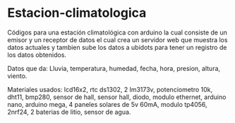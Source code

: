 # Estacion-climatologica
Códigos para una estación climatológica con arduino la cual consiste de un emisor y un receptor de datos el cual crea un servidor web que muestra los datos actuales y tambien sube los datos a ubidots para tener un registro de los datos obtenidos.

Datos que da: Lluvia, temperatura, humedad, fecha, hora, presion, altura, viento.

Materiales usados: lcd16x2, rtc ds1302, 2 lm3173v, potenciometro 10k, dht11, bmp280, sensor de hall, sensor hall, diodo, modulo ethernet, arduino nano, arduino mega, 4 paneles solares de 5v 60mA, modulo tp4056, 2nrf24, 2 baterias de litio, sensor de agua.
